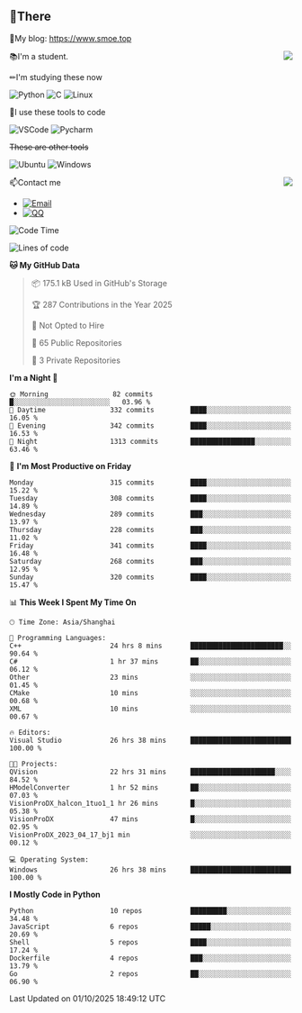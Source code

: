 
## 👏There

📰My blog: https://www.smoe.top

<img align="right" src="https://github-readme-stats.vercel.app/api/top-langs/?username=AkashiCoin"/>


📚I'm a student.

✏I'm studying these now

![Python](https://img.shields.io/badge/-Python-blue?style=flat-square&logo=Python&logoColor=fff)
![C](https://img.shields.io/badge/-C-585858?style=flat-square&logo=C&logoColor=fff)
![Linux](https://img.shields.io/badge/-Linux-black?style=flat-square&logo=Linux&logoColor=fff)

🔨I use these tools to code

![VSCode](https://img.shields.io/badge/-VSCode-blue?style=flat-square&logo=visualstudiocode&logoColor=fff)
![Pycharm](https://img.shields.io/badge/-Pycharm-green?style=flat-square&logo=pycharm&logoColor=fff)

 ~~These are other tools~~

![Ubuntu](https://img.shields.io/badge/-Ubuntu-orange?style=flat-square&logo=Ubuntu&logoColor=fff)
![Windows](https://img.shields.io/badge/-Windows-blue?style=flat-square&logo=Windows&logoColor=fff)

<img align="right" src="https://github-readme-stats.vercel.app/api?username=AkashiCoin" />


📫Contact me

* [![Email](https://img.shields.io/badge/Email-l1040186796@gmail.com-1?style=social&logoColor=fff)](mailto:l1040186796@gmail.com)
* [![QQ](https://img.shields.io/badge/QQ-1040186796-1?style=social&logoColor=fff)](tencent://AddContact/?fromId=45&fromSubId=1&subcmd=all&uin=1040186796&website=www.oicqzone.com)

<!--START_SECTION:waka-->
![Code Time](http://img.shields.io/badge/Code%20Time-1%2C491%20hrs%2058%20mins-blue)

![Lines of code](https://img.shields.io/badge/From%20Hello%20World%20I%27ve%20Written-348.0%20thousand%20lines%20of%20code-blue)

**🐱 My GitHub Data** 

> 📦 175.1 kB Used in GitHub's Storage 
 > 
> 🏆 287 Contributions in the Year 2025
 > 
> 🚫 Not Opted to Hire
 > 
> 📜 65 Public Repositories 
 > 
> 🔑 3 Private Repositories 
 > 
**I'm a Night 🦉** 

```text
🌞 Morning                82 commits          █░░░░░░░░░░░░░░░░░░░░░░░░   03.96 % 
🌆 Daytime                332 commits         ████░░░░░░░░░░░░░░░░░░░░░   16.05 % 
🌃 Evening                342 commits         ████░░░░░░░░░░░░░░░░░░░░░   16.53 % 
🌙 Night                  1313 commits        ████████████████░░░░░░░░░   63.46 % 
```
📅 **I'm Most Productive on Friday** 

```text
Monday                   315 commits         ████░░░░░░░░░░░░░░░░░░░░░   15.22 % 
Tuesday                  308 commits         ████░░░░░░░░░░░░░░░░░░░░░   14.89 % 
Wednesday                289 commits         ███░░░░░░░░░░░░░░░░░░░░░░   13.97 % 
Thursday                 228 commits         ███░░░░░░░░░░░░░░░░░░░░░░   11.02 % 
Friday                   341 commits         ████░░░░░░░░░░░░░░░░░░░░░   16.48 % 
Saturday                 268 commits         ███░░░░░░░░░░░░░░░░░░░░░░   12.95 % 
Sunday                   320 commits         ████░░░░░░░░░░░░░░░░░░░░░   15.47 % 
```


📊 **This Week I Spent My Time On** 

```text
🕑︎ Time Zone: Asia/Shanghai

💬 Programming Languages: 
C++                      24 hrs 8 mins       ███████████████████████░░   90.64 % 
C#                       1 hr 37 mins        ██░░░░░░░░░░░░░░░░░░░░░░░   06.12 % 
Other                    23 mins             ░░░░░░░░░░░░░░░░░░░░░░░░░   01.45 % 
CMake                    10 mins             ░░░░░░░░░░░░░░░░░░░░░░░░░   00.68 % 
XML                      10 mins             ░░░░░░░░░░░░░░░░░░░░░░░░░   00.67 % 

🔥 Editors: 
Visual Studio            26 hrs 38 mins      █████████████████████████   100.00 % 

🐱‍💻 Projects: 
QVision                  22 hrs 31 mins      █████████████████████░░░░   84.52 % 
HModelConverter          1 hr 52 mins        ██░░░░░░░░░░░░░░░░░░░░░░░   07.03 % 
VisionProDX_halcon_1tuo1_1 hr 26 mins        █░░░░░░░░░░░░░░░░░░░░░░░░   05.38 % 
VisionProDX              47 mins             █░░░░░░░░░░░░░░░░░░░░░░░░   02.95 % 
VisionProDX_2023_04_17_bj1 min               ░░░░░░░░░░░░░░░░░░░░░░░░░   00.12 % 

💻 Operating System: 
Windows                  26 hrs 38 mins      █████████████████████████   100.00 % 
```

**I Mostly Code in Python** 

```text
Python                   10 repos            █████████░░░░░░░░░░░░░░░░   34.48 % 
JavaScript               6 repos             █████░░░░░░░░░░░░░░░░░░░░   20.69 % 
Shell                    5 repos             ████░░░░░░░░░░░░░░░░░░░░░   17.24 % 
Dockerfile               4 repos             ███░░░░░░░░░░░░░░░░░░░░░░   13.79 % 
Go                       2 repos             ██░░░░░░░░░░░░░░░░░░░░░░░   06.90 % 
```




 Last Updated on 01/10/2025 18:49:12 UTC
<!--END_SECTION:waka-->
